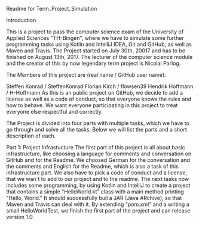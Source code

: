 Readme for Term_Project_Simulation

Introduction

This is a project to pass the computer science exam of the University of Applied Sciences "TH-Bingen", where we have to simulate some further programming tasks using Kotlin and IntelliJ IDEA, Git and GitHub, as well as Maven and Travis. The Project started on July 30th, 20017 and has to be finished on August 13th, 2017. The lecturer of the computer science module and the creator of this by now legendary term project is Nicolai Parlog.

The Members of this project are (real name / GitHub user name):

Steffen Konrad / SteffenKonrad
Florian Kirch / flowsen39
Hendrik Hoffmann / H-Hoffmann
As this is an public project on GitHub, we decide to add a license as well as a code of conduct, so that everyone knows the rules and how to behave. We want everyone participating in this project to treat everyone else respectful and correctly.

The Project is divided into four parts with multiple tasks, which we have to go through and solve all the tasks. Below we will list the parts and a short description of each.

Part 1: Project Infrastucture The first part of this project is all about basic infrastructure, like choosing a language for comments and conversation on GitHub and for the Readme. We choosed German for the conversation and the comments and English for the Readme, which is also a task of this infrastructure part. We also have to pick a code of conduct and a license, that we wan´t to add to our project and to the readme. The next tasks now includes some programming, by using Kotlin and IntelliJ to create a project that contains a simple "HelloWorld.kt" class with a main method printing "Hello, World." It should successfully buil a JAR (Java ARchive), so that Maven and Travis can deal with it. By extending "pom.xml" and a writing a small HelloWorldTest, we finish the first part of the project and can release version 1.0.

